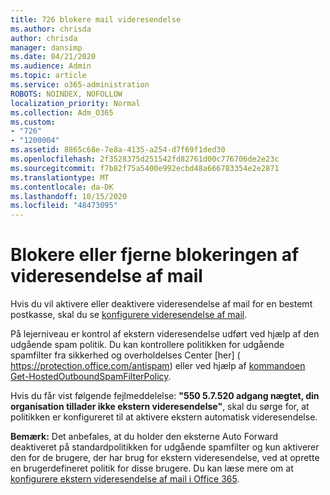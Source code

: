 ```yaml
---
title: 726 blokere mail videresendelse
ms.author: chrisda
author: chrisda
manager: dansimp
ms.date: 04/21/2020
ms.audience: Admin
ms.topic: article
ms.service: o365-administration
ROBOTS: NOINDEX, NOFOLLOW
localization_priority: Normal
ms.collection: Adm_O365
ms.custom:
- "726"
- "1200004"
ms.assetid: 8865c68e-7e8a-4135-a254-d7f69f1ded30
ms.openlocfilehash: 2f3528375d251542fd82761d00c776706de2e23c
ms.sourcegitcommit: f7b82f75a5400e992ecbd48a666783354e2e2871
ms.translationtype: MT
ms.contentlocale: da-DK
ms.lasthandoff: 10/15/2020
ms.locfileid: "48473095"
---
```

# <a name="blocking-or-unblocking-email-forwarding"></a>Blokere eller fjerne blokeringen af videresendelse af mail

Hvis du vil aktivere eller deaktivere videresendelse af mail for en bestemt postkasse, skal du se [konfigurere videresendelse af mail](https://docs.microsoft.com/microsoft-365/admin/email/configure-email-forwarding).

På lejerniveau er kontrol af ekstern videresendelse udført ved hjælp af den udgående spam politik. Du kan kontrollere politikken for udgående spamfilter fra sikkerhed og overholdelses Center [her] ( https://protection.office.com/antispam) eller ved hjælp af [kommandoen Get-HostedOutboundSpamFilterPolicy](https://docs.microsoft.com/powershell/module/exchange/get-hostedoutboundspamfilterpolicy).

Hvis du får vist følgende fejlmeddelelse: **"550 5.7.520 adgang nægtet, din organisation tillader ikke ekstern videresendelse"**, skal du sørge for, at politikken er konfigureret til at aktivere ekstern automatisk videresendelse.

**Bemærk:** Det anbefales, at du holder den eksterne Auto Forward deaktiveret på standardpolitikken for udgående spamfilter og kun aktiverer den for de brugere, der har brug for ekstern videresendelse, ved at oprette en brugerdefineret politik for disse brugere. Du kan læse mere om at [konfigurere ekstern videresendelse af mail i Office 365](https://docs.microsoft.com/microsoft-365/security/office-365-security/external-email-forwarding).